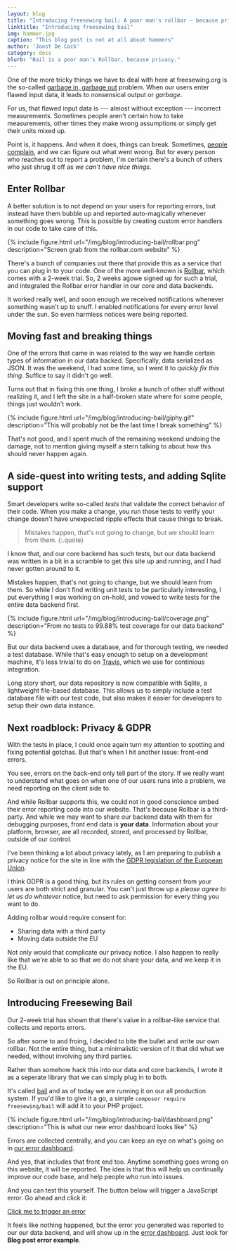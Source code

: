 ```yaml
---
layout: blog
title: "Introducing freesewing bail: A poor man's rollbar — because privacy"
linktitle: "Introducing freesewing bail"
img: hammer.jpg
caption: "This blog post is not at all about hammers"
author: 'Joost De Cock'
category: docs
blurb: "Bail is a poor man's Rollbar, because privacy."
---
```

One of the more tricky things we have to deal with here at freesewing.org is the so-called 
[garbage in, garbage out](https://en.wikipedia.org/wiki/Garbage_in,_garbage_out) problem. 
When our users enter flawed input data, it leads to nonsensical output or *garbage*.

For us, that flawed input data is --- almost without exception --- incorrect measurements. 
Sometimes people aren't certain how to take measurements, 
other times they make wrong assumptions or simply get their units mixed up.

Point is, it happens. And when it does, things can break. 
Sometimes, 
[people](https://github.com/freesewing/site/issues/246) 
[complain](https://github.com/freesewing/site/issues/194), 
and we can figure out what went wrong. 
But for every person who reaches out to report a problem, 
I'm certain there's a bunch of others who just shrug it off as *we can't have nice things*. 

## Enter Rollbar

A better solution is to not depend on your users for reporting errors, 
but instead have them bubble up and reported auto-magically whenever something goes wrong. 
This is possible by creating custom error handlers in our code to take care of this.

{% include figure.html 
    url="/img/blog/introducing-bail/rollbar.png" 
    description="Screen grab from the rollbar.com website" 
%}

There's a bunch of companies out there that provide this as a service 
that you can plug in to your code. One of the more well-known is 
[Rollbar](https://rollbar.com/), which comes with a 2-week trial. 
So, 2 weeks agowe signed up for such a trial, 
and integrated the Rollbar error handler in our core and data backends.

It worked really well, and soon enough we received notifications whenever something 
wasn't up to snuff. I enabled notifications for every error level under the sun. 
So even harmless notices were being reported.

## Moving fast and breaking things

One of the errors that came in was related to the way we handle certain types of 
information in our data backed. Specifically, data serialized as JSON. 
It was the weekend, I had some time, so I went it to *quickly fix this thing*. 
Suffice to say it didn't go well.

Turns out that in fixing this one thing, I broke a bunch of other stuff without realizing it, 
and I left the site in a half-broken state where for some people, things just wouldn't work.

{% include figure.html 
    url="/img/blog/introducing-bail/giphy.gif" 
    description="This will probably not be the last time I break something" 
%}

That's not good, and I spent much of the remaining weekend undoing the damage, 
not to mention giving myself a stern talking to about how this should never happen again.

## A side-quest into writing tests, and adding Sqlite support

Smart developers write so-called *tests* that validate the correct behavior of their code. 
When you make a change, you run those tests to verify your change doesn't have 
unexpected ripple effects that cause things to break.

> Mistakes happen, that's not going to change, but we should learn from them.
{:.quote}

I know that, and our core backend has such tests, but our data backend was written 
in a bit in a scramble to get this site up and running, and I had never gotten around to it.

Mistakes happen, that's not going to change, but we should learn from them.
So while I don't find writing unit tests to be particularly interesting, 
I put everything I was working on on-hold, and vowed to write tests for the entire data backend first.

{% include figure.html 
    url="/img/blog/introducing-bail/coverage.png" 
    description="From no tests to 99.88% test coverage for our data backend" 
%}

But our data backend uses a database, and for thorough testing, we needed a test database.
While that's easy enough to setup on a development machine, it's less trivial to do on 
[Travis](https://travis-ci.org/), which we use for continious integration.

Long story short, our data repository is now compatible with Sqlite, a lightweight file-based database.
This allows us to simply include a test database file with our test code, but also makes it easier for
developers to setup their own data instance.

## Next roadblock: Privacy & GDPR

With the tests in place, I could once again turn my attention to spotting and fixing potential gotchas. 
But that's when I hit another issue: front-end errors.

You see, errors on the back-end only tell part of the story. 
If we really want to understand what goes on when one of our users runs into a problem, 
we need reporting on the client side to. 

And while Rollbar supports this, we could not in good conscience embed their error reporting code into our website. 
That's because Rollbar is a third-party. 
And while we may want to share our backend data with them for debugging purposes, 
front end data is **your data**. 
Information about your platform, browser, are all recorded, stored, and processed by Rollbar, outside of our control.

I've been thinking a lot about privacy lately, as I am preparing to publish a privacy notice for the site 
in line with the 
[GDPR legislation of the European Union](https://en.wikipedia.org/wiki/General_Data_Protection_Regulation). 

I think GDPR is a good thing, but its rules on getting consent from your users are both strict and granular.
You can't just throw up a *please agree to let us do whatever* notice, but need to ask permission for 
every thing you want to do.

Adding rollbar would require consent for:

 - Sharing data with a third party
 - Moving data outside the EU

Not only would that complicate our privacy notice. I also happen to really like that we're able to so that
we do not share your data, and we keep it in the EU.

So Rollbar is out on principle alone.

## Introducing Freesewing Bail

Our 2-week trial has shown that there's value in a rollbar-like service that collects and reports errors. 

So after some to and froing, I decided to bite the bullet and write our own rollbar. 
Not the entire thing, but a minimalistic version of it that did what we needed, without involving any third parties.

Rather than somehow hack this into our data and core backends, 
I wrote it as a seperate library that we can simply plug in to both. 

It's called [bail](https://github.com/freesewing/bail) and as of today we are running it on our all production system.
If you'd like to give it a go, a simple `composer require freesewing/bail` will add it to your PHP project.

{% include figure.html 
    url="/img/blog/introducing-bail/dashboard.png" 
    description="This is what our new error dashboard looks like" 
%}

Errors are collected centrally, and you can keep an eye on what's going on in [our error dashboard](/errors).

And yes, that includes that front end too. 
Anytime something goes wrong on this website, it will be reported. 
The idea is that this will help us continually improve our code base, and help people who run into issues.

And you can test this yourself. The button below will trigger a JavaScript error. Go ahead and click it:

<p class="text-center mt-5 mb-5"><a href="#" class="btn btn-lg btn-primary" onClick="event.preventDefault(); throw 'Blog post error example';">Click me to trigger an error</a></p>

It feels like nothing happened, but the error you generated was reported to our 
our data backend, and will show up in the [error dashboard](/errors). Just look for **Blog post error example**.
